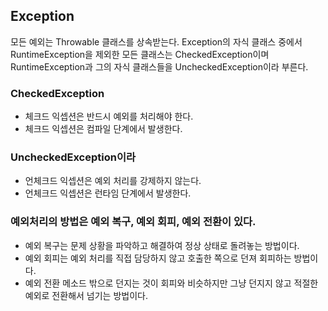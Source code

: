 ## Exception
모든 예외는 Throwable 클래스를 상속받는다. 
Exception의 자식 클래스 중에서 RuntimeException을 제외한 모든 클래스는 CheckedException이며 RuntimeException과 그의 자식 클래스들을 UncheckedException이라 부른다.

### CheckedException
- 체크드 익셉션은 반드시 예외를 처리해야 한다.
- 체크드 익셉션은 컴파일 단계에서 발생한다.

### UncheckedException이라
- 언체크드 익셉션은 예외 처리를 강제하지 않는다.
- 언체크드 익셉션은 런타임 단계에서 발생한다.

### 예외처리의 방법은 예외 복구, 예외 회피, 예외 전환이 있다.
- 예외 복구는 문제 상황을 파악하고 해결하여 정상 상태로 돌려놓는 방법이다.
- 예외 회피는 예외 처리를 직접 담당하지 않고 호출한 쪽으로 던져 회피하는 방법이다.
- 예외 전환 메소드 밖으로 던지는 것이 회피와 비슷하지만 그냥 던지지 않고 적절한 예외로 전환해서 넘기는 방법이다.
